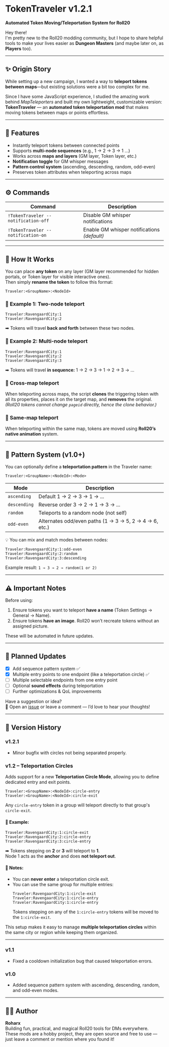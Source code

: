 # TokenTraveler v1.2.1

**Automated Token Moving/Teleportation System for Roll20**

Hey there!  
I'm pretty new to the Roll20 modding community, but I hope to share helpful tools to make your lives easier as **Dungeon Masters** (and maybe later on, as **Players** too).

---

## ✨ Origin Story

While setting up a new campaign, I wanted a way to **teleport tokens between maps**—but existing solutions were a bit too complex for me.  

Since I have some JavaScript experience, I studied the amazing work behind *MapTeleporters* and built my own lightweight, customizable version:  
**TokenTraveler** — an **automated token teleportation mod** that makes moving tokens between maps or points effortless.

---

## 🚀 Features

- Instantly teleport tokens between connected points  
- Supports **multi-node sequences** (e.g., 1 → 2 → 3 → 1 …)  
- Works across **maps and layers** (GM layer, Token layer, etc.)  
- **Notification toggle** for GM whisper messages  
- **Pattern control system** (ascending, descending, random, odd-even)  
- Preserves token attributes when teleporting across maps  

---

## ⚙️ Commands

| Command | Description |
|----------|-------------|
| `!TokenTraveler --notification-off` | Disable GM whisper notifications |
| `!TokenTraveler --notification-on` | Enable GM whisper notifications *(default)* |

---

## 🧭 How It Works

You can place **any token** on any layer (GM layer recommended for hidden portals, or Token layer for visible interactive ones).  
Then simply **rename the token** to follow this format:

```
Traveler:<GroupName>:<NodeId>
```

### 🔹 Example 1: Two-node teleport
```
Traveler:RavengaardCity:1
Traveler:RavengaardCity:2
```
➡ Tokens will travel **back and forth** between these two nodes.

### 🔹 Example 2: Multi-node teleport
```
Traveler:RavengaardCity:1
Traveler:RavengaardCity:2
Traveler:RavengaardCity:3
```
➡ Tokens will travel **in sequence:** 1 → 2 → 3 → 1 → 2 → 3 → …

### 🔹 Cross-map teleport
When teleporting across maps, the script **clones** the triggering token with all its properties, places it on the target map, and **removes** the original.  
*(Roll20 tokens cannot change `pageid` directly, hence the clone behavior.)*

### 🔹 Same-map teleport
When teleporting within the same map, tokens are moved using **Roll20’s native animation** system.

---

## 🧩 Pattern System (v1.0+)

You can optionally define a **teleportation pattern** in the Traveler name:

```
Traveler:<GroupName>:<NodeId>:<Mode>
```

| Mode | Description |
|------|--------------|
| `ascending` | Default 1 → 2 → 3 → 1 → ... |
| `descending` | Reverse order 3 → 2 → 1 → 3 → ... |
| `random` | Teleports to a random node (not self) |
| `odd-even` | Alternates odd/even paths (1 → 3 → 5, 2 → 4 → 6, etc.) |

💡 You can mix and match modes between nodes:
```
Traveler:RavengaardCity:1:odd-even
Traveler:RavengaardCity:2:random
Traveler:RavengaardCity:3:descending
```
Example result: `1 → 3 → 2 → random(1 or 2)`

---

## ⚠️ Important Notes

Before using:
1. Ensure tokens you want to teleport **have a name** (Token Settings → General → Name).
2. Ensure tokens **have an image**. Roll20 won’t recreate tokens without an assigned picture.

These will be automated in future updates.

---

## 🧭 Planned Updates

- [x] Add sequence pattern system ✅  
- [x] Multiple entry points to one endpoint (like a teleportation circle) ✅
- [ ] Multiple selectable endpoints from one entry point  
- [ ] Optional **sound effects** during teleportation  
- [ ] Further optimizations & QoL improvements  

Have a suggestion or idea?  
💬 Open an [issue](../../issues) or leave a comment — I’d love to hear your thoughts!

---

## 🧰 Version History

### **v1.2.1**
- Minor bugfix with circles not being separated properly.

### **v1.2 – Teleportation Circles**
Adds support for a new **Teleportation Circle Mode**, allowing you to define dedicated entry and exit points.

```
Traveler:<GroupName>:<NodeId>:circle-entry
Traveler:<GroupName>:<NodeId>:circle-exit
```

Any `circle-entry` token in a group will teleport directly to that group's `circle-exit`.

#### 🧱 Example:
```
Traveler:RavengaardCity:1:circle-exit
Traveler:RavengaardCity:2:circle-entry
Traveler:RavengaardCity:3:circle-entry
```
➡ Tokens stepping on **2** or **3** will teleport to **1**.  
Node 1 acts as the **anchor** and does **not teleport out**.

#### 🧩 Notes:
- You can **never enter** a teleportation circle exit.
- You can use the same group for multiple entries:
  ```
  Traveler:RavengaardCity:1:circle-exit
  Traveler:RavengaardCity:1:circle-entry
  Traveler:RavengaardCity:1:circle-entry
  ```
  Tokens stepping on any of the `1:circle-entry` tokens will be moved to the `1:circle-exit`.

This setup makes it easy to manage **multiple teleportation circles** within the same city or region while keeping them organized.

---

### **v1.1**
- Fixed a cooldown initialization bug that caused teleportation errors.  

### **v1.0**
- Added sequence pattern system with ascending, descending, random, and odd-even modes.

---

## 🧑‍💻 Author

**Roharx**  
Building fun, practical, and magical Roll20 tools for DMs everywhere.  
These mods are a hobby project, they are open source and free to use — just leave a comment or mention where you found it!
